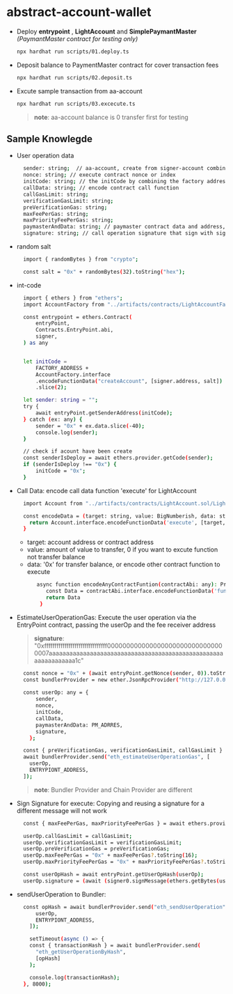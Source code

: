# abstract-account-wallet

- Deploy **entrypoint** , **LightAccount** and **SimplePaymantMaster** *(PaymantMaster contract for testing only)*
  ```sh
  npx hardhat run scripts/01.deploy.ts
  ```
- Deposit balance to PaymentMaster contract for cover transaction fees

  ```sh
  npx hardhat run scripts/02.deposit.ts
  ```

- Excute sample transaction from aa-account

  ```sh
  npx hardhat run scripts/03.excecute.ts
  ```

  > **note**: aa-account balance is 0 transfer first for testing

## Sample Knowlegde

- User operation data

  ```sh
    sender: string;  // aa-account, create from signer-account combine with salt
    nonce: string; // execute contract nonce or index
    initCode: string; // the initCode by combining the factory address with encoded createAccount function, if exit aa-account allready create is must be "0x"
    callData: string; // encode contract call function
    callGasLimit: string;
    verificationGasLimit: string;
    preVerificationGas: string;
    maxFeePerGas: string;
    maxPriorityFeePerGas: string;
    paymasterAndData: string; // paymaster contract data and address, can be any address that want to pay for you
    signature: string; // call operation signature that sign with signer-account
  ```

- random salt 

  ```sh
    import { randomBytes } from "crypto";

    const salt = "0x" + randomBytes(32).toString("hex");
  ```

- int-code

  ```sh
    import { ethers } from "ethers";
    import AccountFactory from "../artifacts/contracts/LightAccountFactory.sol/LightAccountFactory.json";

    const entrypoint = ethers.Contract(
        entryPoint,
        Contracts.EntryPoint.abi,
        signer,
    ) as any


    let initCode =
        FACTORY_ADDRESS +
        AccountFactory.interface
        .encodeFunctionData("createAccount", [signer.address, salt])
        .slice(2);

    let sender: string = "";
    try {
        await entryPoint.getSenderAddress(initCode);
    } catch (ex: any) {
        sender = "0x" + ex.data.slice(-40);
        console.log(sender);
    }

    // check if acount have been create
    const senderIsDeploy = await ethers.provider.getCode(sender);
    if (senderIsDeploy !== "0x") {
        initCode = "0x";
    }

  ```

- Call Data: encode call data function 'execute' for LightAccount
    ```sh
      import Account from "../artifacts/contracts/LightAccount.sol/LightAccount.json";

      const encodeData = (target: string, value: BigNumberish, data: string) => {
        return Account.interface.encodeFunctionData('execute', [target, value, data])
      }
    ```
  - target: account address or contract address
  - value: amount of value to transfer, 0 if you want to excute function not transfer balance
  - data: '0x' for transfer balance, or encode other contract function to execute
    ```sh
       async function encodeAnyContractFuntion(contractAbi: any): Promise<string> {
          const Data = contractAbi.interface.encodeFunctionData('function', [value])
          return Data
        }
    ```
- EstimateUserOperationGas: Execute the user operation via the EntryPoint contract, passing the userOp and the fee receiver address
    > **signature**: "0xfffffffffffffffffffffffffffffff0000000000000000000000000000000007aaaaaaaaaaaaaaaaaaaaaaaaaaaaaaaaaaaaaaaaaaaaaaaaaaaaaaaaaaaaaaa1c"
    ```sh
      const nonce = "0x" + (await entryPoint.getNonce(sender, 0)).toString(16);
      const bundlerProvider = new ether.JsonRpcProvider("http://127.0.0.1:3000");
      
      const userOp: any = {
          sender,
          nonce,
          initCode,
          callData,
          paymasterAndData: PM_ADRRES,
          signature,
        };

      const { preVerificationGas, verificationGasLimit, callGasLimit } =
      await bundlerProvider.send("eth_estimateUserOperationGas", [
        userOp,
        ENTRYPIONT_ADDRESS,
      ]);
    ```

    > **note**: Bundler Provider and Chain Provider are different

- Sign Signature for execute: Copying and reusing a signature for a different message will not work
  ```sh
    const { maxFeePerGas, maxPriorityFeePerGas } = await ethers.provider.getFeeData();

    userOp.callGasLimit = callGasLimit;
    userOp.verificationGasLimit = verificationGasLimit;
    userOp.preVerificationGas = preVerificationGas;
    userOp.maxFeePerGas = "0x" + maxFeePerGas?.toString(16);
    userOp.maxPriorityFeePerGas = "0x" + maxPriorityFeePerGas?.toString(16);

    const userOpHash = await entryPoint.getUserOpHash(userOp);
    userOp.signature = (await (signer0.signMessage(ethers.getBytes(userOpHash)))).toString();
  ```

- sendUserOperation to Bundler:
  ```sh
    const opHash = await bundlerProvider.send("eth_sendUserOperation", [
        userOp,
        ENTRYPIONT_ADDRESS,
      ]);

      setTimeout(async () => {
      const { transactionHash } = await bundlerProvider.send(
        "eth_getUserOperationByHash",
        [opHash]
      );

      console.log(transactionHash);
    }, 8000);
  ```
